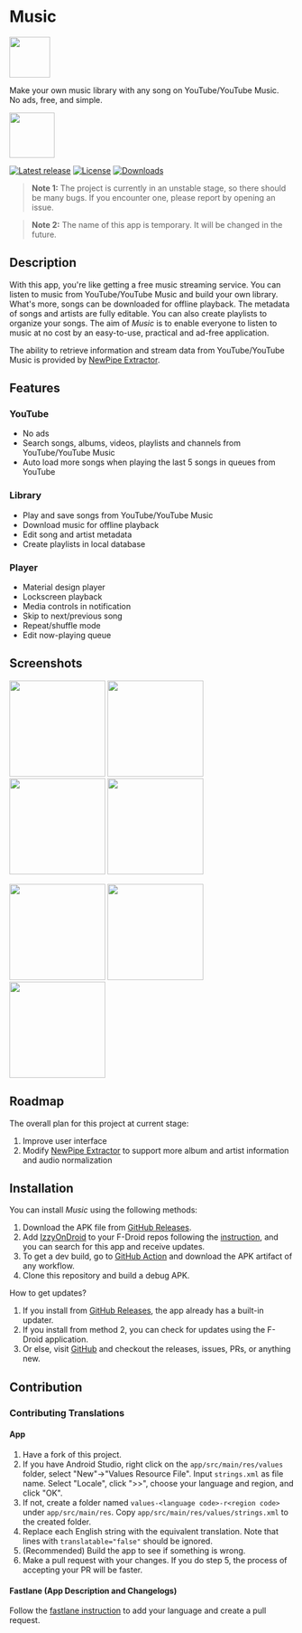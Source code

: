 # Music

<img src="https://raw.githubusercontent.com/z-huang/music/dev/app/src/main/res/mipmap-xxxhdpi/ic_launcher_round.png" height="72">

Make your own music library with any song on YouTube/YouTube Music.  
No ads, free, and simple.

[<img src="https://gitlab.com/IzzyOnDroid/repo/-/raw/master/assets/IzzyOnDroid.png" height="80">](https://apt.izzysoft.de/fdroid/index/apk/com.zionhuang.music)

[![Latest release](https://img.shields.io/github/v/release/z-huang/music?include_prereleases)](https://github.com/z-huang/music/releases)
[![License](https://img.shields.io/github/license/z-huang/music)](https://www.gnu.org/licenses/gpl-3.0)
[![Downloads](https://img.shields.io/github/downloads/z-huang/music/total)](https://github.com/z-huang/music/releases)

> **Note 1:** The project is currently in an unstable stage, so there should be many bugs. If you encounter one, please report by opening an issue.

> **Note 2:** The name of this app is temporary. It will be changed in the future.

## Description

With this app, you're like getting a free music streaming service. You can listen to music from YouTube/YouTube Music and build your own library. What's more, songs can be downloaded for offline playback. The metadata of songs and artists are fully editable. You can also create playlists to organize your songs. The aim of _Music_ is to enable everyone to listen to music at no cost by an easy-to-use, practical and ad-free application.

The ability to retrieve information and stream data from YouTube/YouTube Music is provided by [NewPipe Extractor](https://github.com/TeamNewPipe/NewPipeExtractor).

## Features

### YouTube

- No ads
- Search songs, albums, videos, playlists and channels from YouTube/YouTube Music
- Auto load more songs when playing the last 5 songs in queues from YouTube

### Library

- Play and save songs from YouTube/YouTube Music
- Download music for offline playback
- Edit song and artist metadata
- Create playlists in local database

### Player

- Material design player
- Lockscreen playback
- Media controls in notification
- Skip to next/previous song
- Repeat/shuffle mode
- Edit now-playing queue

## Screenshots

<p float="left">
  <img src="https://raw.githubusercontent.com/z-huang/music/dev/screenshots/main.jpg" width="170" />
  <img src="https://raw.githubusercontent.com/z-huang/music/dev/screenshots/playlists.jpg" width="170" />
  <img src="https://raw.githubusercontent.com/z-huang/music/dev/screenshots/player.jpg" width="170" />
  <img src="https://raw.githubusercontent.com/z-huang/music/dev/screenshots/now_playing.jpg" width="170" />
</p>
<p float="left">
  <img src="https://raw.githubusercontent.com/z-huang/music/dev/screenshots/search.jpg" width="170" />
  <img src="https://raw.githubusercontent.com/z-huang/music/dev/screenshots/search results.jpg" width="170" />
  <img src="https://raw.githubusercontent.com/z-huang/music/dev/screenshots/settings.jpg" width="170" />
</p>

## Roadmap

The overall plan for this project at current stage:
1. Improve user interface
2. Modify [NewPipe Extractor](https://github.com/TeamNewPipe/NewPipeExtractor) to support more album and artist information and audio normalization

## Installation

You can install _Music_ using the following methods:

1. Download the APK file from [GitHub Releases](https://github.com/z-huang/music/releases).
2. Add [IzzyOnDroid](https://apt.izzysoft.de/fdroid/index/apk/com.zionhuang.music) to your F-Droid repos following the [instruction](https://apt.izzysoft.de/fdroid/index/info), and you can search for this app and receive updates.
3. To get a dev build, go to [GitHub Action](https://github.com/z-huang/music/actions) and download the APK artifact of any workflow.
4. Clone this repository and build a debug APK.

How to get updates?

1. If you install from [GitHub Releases](https://github.com/z-huang/music/releases), the app already has a built-in updater.
2. If you install from method 2, you can check for updates using the F-Droid application.
3. Or else, visit [GitHub](https://github.com/z-huang/music) and checkout the releases, issues, PRs, or anything new.

## Contribution

### Contributing Translations

#### App

1. Have a fork of this project.
2. If you have Android Studio, right click on the `app/src/main/res/values` folder, select "New"->"Values Resource File". Input `strings.xml` as file name. Select "Locale", click ">>", choose your language and region, and click "OK".
3. If not, create a folder named `values-<language code>-r<region code>` under `app/src/main/res`. Copy `app/src/main/res/values/strings.xml` to the created folder.
4. Replace each English string with the equivalent translation. Note that lines with `translatable="false"` should be ignored.
5. (Recommended) Build the app to see if something is wrong.
6. Make a pull request with your changes. If you do step 5, the process of accepting your PR will be faster.

#### Fastlane (App Description and Changelogs)

Follow the [fastlane instruction](https://gitlab.com/-/snippets/1895688) to add your language and create a pull request.